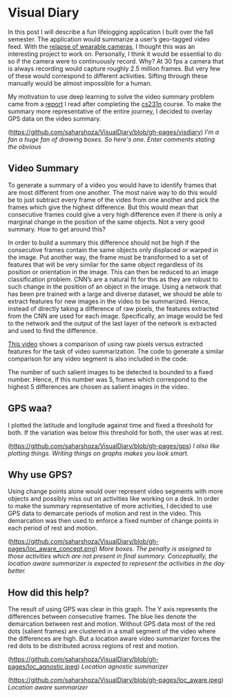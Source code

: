 # Visual Diary

In this post I will describe a fun lifelogging application I built over the fall semester. The application would summarize a user’s geo-tagged video feed. With the [relapse of wearable cameras](https://www.spectacles.com/), I thought this was an interesting project to work on. Personally, I think it would be essential to do so if the camera were to continuously record. Why? At 30 fps a camera that is always recording would capture roughly 2.5 million frames. But very few of these would correspond to different activities. Sifting through these manually would be almost impossible for a human.

My motivation to use deep learning to solve the video summary problem came from a [report](http://cs231n.stanford.edu/reports2016/213_Report.pdf) I read after completing the [cs231n](http://cs231n.stanford.edu/) course. To make the summary more representative of the entire journey, I decided to overlay GPS data on the video summary.

(https://github.com/saharshoza/VisualDiary/blob/gh-pages/visdiary)
*I'm a fan a huge fan of drawing boxes. So here's one. Enter comments stating the obvious*

## Video Summary

To generate a summary of a video you would have to identify frames that are most different from one another. The most naive way to do this would be to just subtract every frame of the video from one another and pick the frames which give the highest difference. But this would mean that consecutive frames could give a very high difference even if there is only a marginal change in the position of the same objects. Not a very good summary. How to get around this?

In order to build a summary this difference should not be high if the consecutive frames contain the same objects only displaced or warped in the image. Put another way, the frame must be transformed to a set of features that will be very similar for the same object regardless of its position or orientation in the image. This can then be reduced to an image classification problem. CNN’s are a natural fit for this as they are robust to such change in the position of an object in the image. Using a network that has been pre trained with a large and diverse dataset, we should be able to extract features for new images in the video to be summarized. Hence, instead of directly taking a difference of raw pixels, the features extracted from the CNN are used for each image. Specifically, an image would be fed to the network and the output of the last layer of the network is extracted and used to find the difference.

[This video](https://youtu.be/nzbi2OdDegg) shows a comparison of using raw pixels versus extracted features for the task of video summarization. The code to generate a similar comparison for any video segment is also included in the code.

The number of such salient images to be detected is bounded to a fixed number. Hence, if this number was 5, frames which correspond to the highest 5 differences are chosen as salient images in the video.

## GPS waa?

I plotted the latitude and longitude against time and fixed a threshold for both. If the variation was below this threshold for both, the user was at rest. 

(https://github.com/saharshoza/VisualDiary/blob/gh-pages/gps)
*I also like plotting things. Writing things on graphs makes you look smart.*

## Why use GPS?

Using change points alone would over represent video segments with more objects and possibly miss out on activities like working on a desk. In order to make the summary representative of more activities, I decided to use GPS data to demarcate periods of motion and rest in the video. This demarcation was then used to enforce a fixed number of change points in each period of rest and motion. 

(https://github.com/saharshoza/VisualDiary/blob/gh-pages/loc_aware_concept.png)
*More boxes. The penalty is assigned to those activities which are not present in final summary. Conceptually, the location aware summarizer is expected to represent the activities in the day better.*

## How did this help?

The result of using GPS was clear in this graph. The Y axis represents the differences between consecutive frames. The blue lies denote the demarcation between rest and motion. Without GPS data most of the red dots (salient frames) are clustered in a small segment of the video where the differences are high. But a location aware video summarizer forces the red dots to be distributed across regions of rest and motion.

(https://github.com/saharshoza/VisualDiary/blob/gh-pages/loc_agnostic.jpeg)
*Location agnostic summarizer*

(https://github.com/saharshoza/VisualDiary/blob/gh-pages/loc_aware.jpeg)
*Location aware summarizer*
